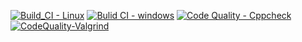 [![Build_CI - Linux](https://github.com/bhsmadhuri/M1_LadiesBeautyparlourMenu/actions/workflows/linux.yml/badge.svg)](https://github.com/bhsmadhuri/M1_LadiesBeautyparlourMenu/actions/workflows/linux.yml)
[![Bulid CI - windows](https://github.com/bhsmadhuri/M1_LadiesBeautyparlourMenu/actions/workflows/Windows.yml/badge.svg)](https://github.com/bhsmadhuri/M1_LadiesBeautyparlourMenu/actions/workflows/Windows.yml)
[![Code Quality - Cppcheck](https://github.com/bhsmadhuri/M1_LadiesBeautyparlourMenu/actions/workflows/code-check.yml/badge.svg)](https://github.com/bhsmadhuri/M1_LadiesBeautyparlourMenu/actions/workflows/code-check.yml)
[![CodeQuality-Valgrind](https://github.com/bhsmadhuri/M1_LadiesBeautyparlourMenu/actions/workflows/Valgrind.yml/badge.svg)](https://github.com/bhsmadhuri/M1_LadiesBeautyparlourMenu/actions/workflows/Valgrind.yml)
